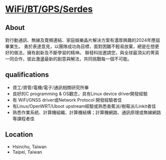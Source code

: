 # [WiFi/BT/GPS/Serdes](https://careers.mediatek.com/eREC/JobSearch/JobDetail/MTK120230901010?returnUrl=%2FeREC%2FJobSearch%3FsortBy%3D%26order%3D%26page%3D3%26searchKey%3D2024%25E6%25A0%25A1%25E6%258B%259B%26category%3D%26workExp%3D%26branch%3D%26program%3D)

## About
對行動通訊、無線及寛頻連結、家庭娛樂晶片解決方案有濃厚興趣的2024年應屆畢業生。 勇於表達意見，以團隊成功為目標，面對困難不輕易放棄，總是在想更好的做法，擁有創新及不斷學習的精神。 聯發科技邀請您，與全球最頂尖的菁英一同合作，彼此激盪最新的創意與解法，共同挑戰每一個不可能。

## qualifications
- 資工/資管/電機/電子/通訊相關研究所畢
- 良好的C programming & OS觀念，具有Linux device driver開發經驗
- 有 WiFi/GNSS driver或Network Protocol 開發經驗者佳
- 有Linux/OpenWRT/Uboot upstream經驗或熟悉香蕉派/樹莓派/Linkit者佳
- 熟悉作業系統、計算機組織、計算機結構；計算機網路、通訊原理或無線網路等課程者佳

## Location
- Hsinchu, Taiwan
- Taipei, Taiwan